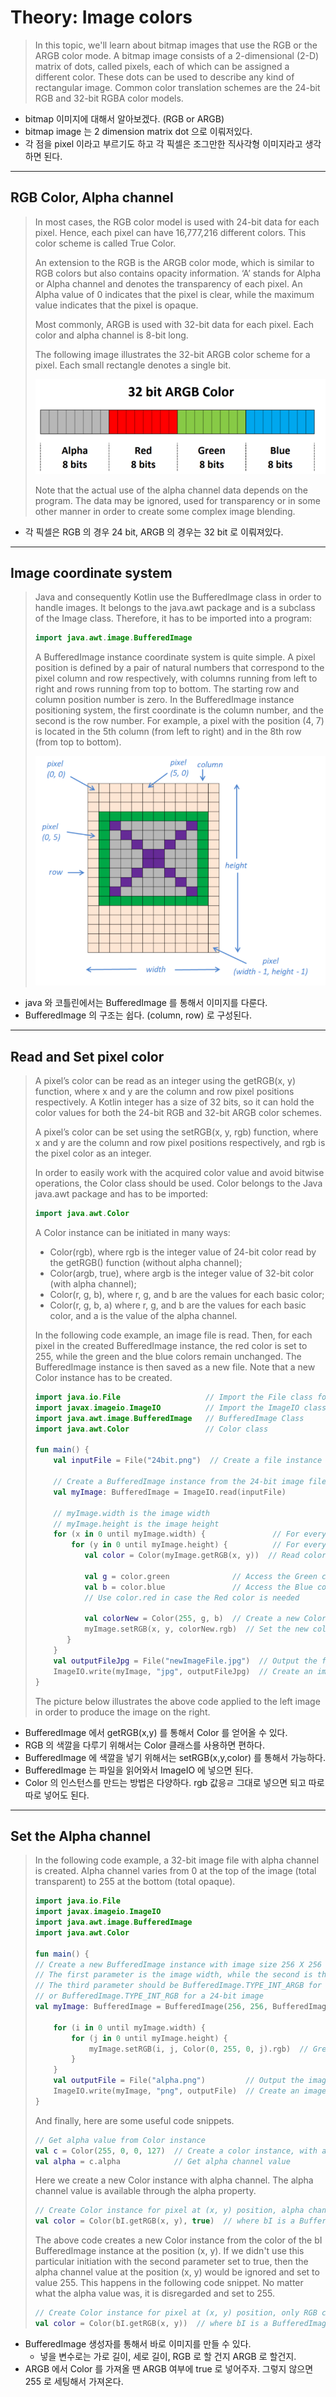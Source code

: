# Theory: Image colors

> In this topic, we'll learn about bitmap images that use the RGB or the ARGB color mode. A bitmap image consists of a 2-dimensional (2-D) matrix of dots, called pixels, each of which can be assigned a different color. These dots can be used to describe any kind of rectangular image. Common color translation schemes are the 24-bit RGB and 32-bit RGBA color models.

- bitmap 이미지에 대해서 알아보겠다. (RGB or ARGB)
- bitmap image 는 2 dimension matrix dot 으로 이뤄저있다.
- 각 점을 pixel 이라고 부르기도 하고 각 픽셀은 조그만한 직사각형 이미지라고 생각하면 된다.

***

## RGB Color, Alpha channel

> In most cases, the RGB color model is used with 24-bit data for each pixel. Hence, each pixel can have 16,777,216 different colors. This color scheme is called True Color.
> 
> An extension to the RGB is the ARGB color mode, which is similar to RGB colors but also contains opacity information. ‘A’ stands for Alpha or Alpha channel and denotes the transparency of each pixel. An Alpha value of 0 indicates that the pixel is clear, while the maximum value indicates that the pixel is opaque.
>
> Most commonly, ARGB is used with 32-bit data for each pixel. Each color and alpha channel is 8-bit long.
>
> The following image illustrates the 32-bit ARGB color scheme for a pixel. Each small rectangle denotes a single bit.
>
> ![](../images/image_schema.png)
> 
> Note that the actual use of the alpha channel data depends on the program. The data may be ignored, used for transparency or in some other manner in order to create some complex image blending.

- 각 픽셀은 RGB 의 경우 24 bit, ARGB 의 경우는 32 bit 로 이뤄져있다.

***

## Image coordinate system

> Java and consequently Kotlin use the BufferedImage class in order to handle images. It belongs to the java.awt package and is a subclass of the Image class. Therefore, it has to be imported into a program:
> 
> ````kotlin
> import java.awt.image.BufferedImage
> ````
> 
> A BufferedImage instance coordinate system is quite simple. A pixel position is defined by a pair of natural numbers that correspond to the pixel column and row respectively, with columns running from left to right and rows running from top to bottom. The starting row and column position number is zero. In the BufferedImage instance positioning system, the first coordinate is the column number, and the second is the row number. For example, a pixel with the position (4, 7) is located in the 5th column (from left to right) and in the 8th row (from top to bottom).
>
> ![](../images/buffered_image.png)

- java 와 코틀린에서는 BufferedImage 를 통해서 이미지를 다룬다.
- BufferedImage 의 구조는 쉽다. (column, row) 로 구성된다.

***

## Read and Set pixel color

> A pixel’s color can be read as an integer using the getRGB(x, y) function, where x and y are the column and row pixel positions respectively. A Kotlin integer has a size of 32 bits, so it can hold the color values for both the 24-bit RGB and 32-bit ARGB color schemes.
>
> A pixel’s color can be set using the setRGB(x, y, rgb) function, where x and y are the column and row pixel positions respectively, and rgb is the pixel color as an integer.
>
> In order to easily work with the acquired color value and avoid bitwise operations, the Color class should be used. Color belongs to the Java java.awt package and has to be imported:
>
> ```kotlin
> import java.awt.Color
> ```
> 
> A Color instance can be initiated in many ways:
>
> - Color(rgb), where rgb is the integer value of 24-bit color read by the getRGB() function (without alpha channel);
> - Color(argb, true), where argb is the integer value of 32-bit color (with alpha channel);
> - Color(r, g, b), where r, g, and b are the values for each basic color;
> - Color(r, g, b, a) where r, g, and b are the values for each basic color, and a is the value of the alpha channel.
>
> In the following code example, an image file is read. Then, for each pixel in the created BufferedImage instance, the red color is set to 255, while the green and the blue colors remain unchanged. The BufferedImage instance is then saved as a new file. Note that a new Color instance has to be created.
>
> ```kotlin
> import java.io.File                   // Import the File class for file handling
> import javax.imageio.ImageIO          // Import the ImageIO class for reading and writing images
> import java.awt.image.BufferedImage   // BufferedImage Class
> import java.awt.Color                 // Color class
> 
> fun main() {
>     val inputFile = File("24bit.png")  // Create a file instance in order to read the "24bit.png" image file
> 
>     // Create a BufferedImage instance from the 24-bit image file data
>     val myImage: BufferedImage = ImageIO.read(inputFile)
>     
>     // myImage.width is the image width
>     // myImage.height is the image height
>     for (x in 0 until myImage.width) {               // For every column.
>         for (y in 0 until myImage.height) {          // For every row
>            val color = Color(myImage.getRGB(x, y))  // Read color from the (x, y) position
>     
>            val g = color.green              // Access the Green color value
>            val b = color.blue               // Access the Blue color value
>            // Use color.red in case the Red color is needed
>     
>            val colorNew = Color(255, g, b)  // Create a new Color instance with the red value equal to 255
>            myImage.setRGB(x, y, colorNew.rgb)  // Set the new color at the (x, y) position
>        }
>     }
>     val outputFileJpg = File("newImageFile.jpg")  // Output the file
>     ImageIO.write(myImage, "jpg", outputFileJpg)  // Create an image using the BufferedImage instance data
> }
> ```
> 
> The picture below illustrates the above code applied to the left image in order to produce the image on the right.

- BufferedImage 에서 getRGB(x,y) 를 통해서 Color 를 얻어올 수 있다.
- RGB 의 색깔을 다루기 위해서는 Color 클래스를 사용하면 편하다.
- BufferedImage 에 색깔을 넣기 위해서는 setRGB(x,y,color) 를 통해서 가능하다.
- BufferedImage 는 파일을 읽어와서 ImageIO 에 넣으면 된다.
- Color 의 인스턴스를 만드는 방법은 다양하다. rgb 값응ㄹ 그대로 넣으면 되고 따로따로 넣어도 된다.

***

## Set the Alpha channel

> In the following code example, a 32-bit image file with alpha channel is created. Alpha channel varies from 0 at the top of the image (total transparent) to 255 at the bottom (total opaque).
>
> ```kotlin
> import java.io.File
> import javax.imageio.ImageIO
> import java.awt.image.BufferedImage
> import java.awt.Color
> 
> fun main() {
> // Create a new BufferedImage instance with image size 256 X 256
> // The first parameter is the image width, while the second is the image height
> // The third parameter should be BufferedImage.TYPE_INT_ARGB for a 32-bit image
> // or BufferedImage.TYPE_INT_RGB for a 24-bit image
> val myImage: BufferedImage = BufferedImage(256, 256, BufferedImage.TYPE_INT_ARGB)
> 
>     for (i in 0 until myImage.width) {
>         for (j in 0 until myImage.height) {
>             myImage.setRGB(i, j, Color(0, 255, 0, j).rgb)  // Green color with alpha channel value equal to j
>         }
>     }
>     val outputFile = File("alpha.png")         // Output the image
>     ImageIO.write(myImage, "png", outputFile)  // Create an image using the BufferedImage
> }
> ```
> 
> And finally, here are some useful code snippets.
>
> ```kotlin
> // Get alpha value from Color instance
> val c = Color(255, 0, 0, 127)  // Create a color instance, with alpha equal to 127
> val alpha = c.alpha            // Get alpha channel value
> ```
> 
> Here we create a new Color instance with alpha channel. The alpha channel value is available through the alpha property.
>
> ```kotlin
> // Create Color instance for pixel at (x, y) position, alpha channel is also set
> val color = Color(bI.getRGB(x, y), true)  // where bI is a BufferedImage instance
> ```
> 
> The above code creates a new Color instance from the color of the bI BufferedImage instance at the position (x, y). If we didn't use this particular initiation with the second parameter set to true, then the alpha channel value at the position (x, y) would be ignored and set to value 255. This happens in the following code snippet. No matter what the alpha value was, it is disregarded and set to 255.
>
> ```kotlin
> // Create Color instance for pixel at (x, y) position, only RGB color (alpha set to 255)
> val color = Color(bI.getRGB(x, y))  // where bI is a BufferedImage instance
> ```

- BufferedImage 생성자를 통해서 바로 이미지를 만들 수 있다.
  - 넣을 변수로는 가로 길이, 세로 길이, RGB 로 할 건지 ARGB 로 할건지.
- ARGB 에서 Color 를 가져올 땐 ARGB 여부에 true 로 넣어주자. 그렇지 않으면 255 로 세팅해서 가져온다. 


